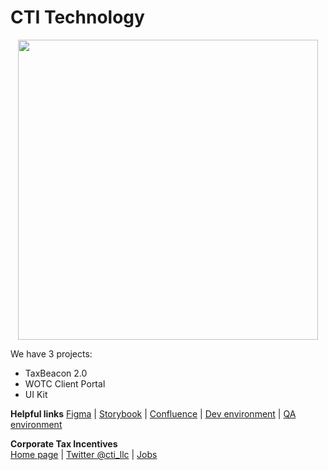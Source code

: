 # CTI Technology

<p align="center">
  <img src="https://i.postimg.cc/vZtRPzVH/image.png" width="480" />
</p>

We have 3 projects:
- TaxBeacon 2.0
- WOTC Client Portal
- UI Kit

**Helpful links**
[Figma](https://www.figma.com/file/1fHbgiICsCTQYZ9kVXLYWK/Tax-Beacon?type=design&node-id=12-133&mode=design) | [Storybook](https://storybook.timelysoft.org/?path=/docs/taxbeacon-readme--docs) | [Confluence](https://taxbeacon.atlassian.net/wiki/spaces/TB/pages) | [Dev environment](https://dev.ctitechnology.com/) | [QA environment](https://qa.ctitechnology.com/)

**Corporate Tax Incentives**  
[Home page](https://www.ctillc.com/) | [Twitter @cti_llc](https://twitter.com/cti_llc) | [Jobs](https://www.ctillc.com/careers)
